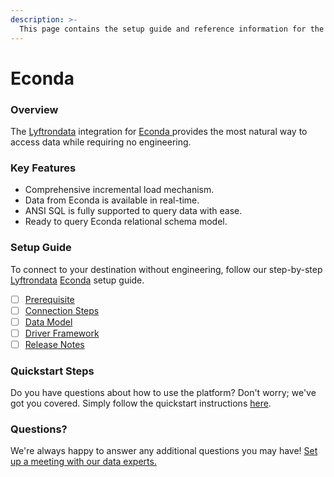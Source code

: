 ```yaml
---
description: >-
  This page contains the setup guide and reference information for the Econda source connector.
---
```


# Econda

### Overview

The [Lyftrondata](https://www.lyftrondata.com/) integration for [Econda](https://www.lyftrondata.com/integration/econda/)[ ](https://www.lyftrondata.com/integration/econda/)provides the most natural way to access data while requiring no engineering.

### Key Features

* Comprehensive incremental load mechanism.
* Data from Econda is available in real-time.&#x20;
* ANSI SQL is fully supported to query data with ease.
* Ready to query Econda relational schema model.

### Setup Guide

To connect to your destination without engineering, follow our step-by-step [Lyftrondata](https://www.lyftrondata.com/)  [Econda](https://www.lyftrondata.com/integration/econda/) setup guide.

* [ ] [Prerequisite](../../marketing-analytics/econda/prerequisite.md)
* [ ] [Connection Steps](../../marketing-analytics/econda/connection-steps.md)
* [ ] [Data Model](../../marketing-analytics/econda/data-model/)
* [ ] [Driver Framework](../../marketing-analytics/econda/driver-framework/)
* [ ] [Release Notes](../../marketing-analytics/econda/release-notes.md)

### Quickstart Steps

Do you have questions about how to use the platform? Don't worry; we've got you covered. Simply follow the quickstart instructions [here](../../../quickstart-steps.md).

### Questions? <a href="#questions" id="questions"></a>

We're always happy to answer any additional questions you may have! [Set up a meeting with our data experts.](https://www.lyftrondata.com/book-a-meeting/)

